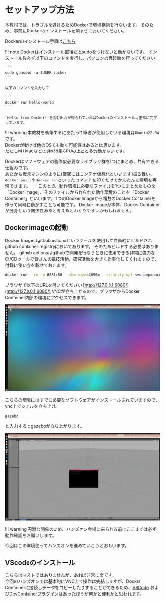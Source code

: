 # セットアップ方法

本教材では、トラブルを避けるためDockerで環境構築を行ないます。
そのため、事前にDockerのインストールを済ませておいてください。

Dockerのインストール手順は[こちら](https://docs.docker.com/engine/install/ubuntu/)

!!! note
    Dockerはインストール直後だとsudoをつけないと動かないです。
    インストール後必ず以下のコマンドを実行し、パソコンの再起動を行ってください
    
    ```
    sudo gpasswd -a $USER docker
    ```
    
    以下のコマンドを入力して
    
    ```
    docker run hello-world
    ```

    `Hello from Docker!`を含む出力が得られていればDockerのインストールは正常に完了しています。


!!! warning
    本教材を執筆するにあたって筆者が使用している環境は`Ubuntu22.04`です。  
    Dockerが動けば他のOSでも動く可能性はあるとは思います。  
    ただしM1 Macなどの非x86系CPUの上だと多分動かないです。  


Dockerはソフトウェアの動作似必要なライブラリ群を1つにまとめ、共有できる仕組みです。  
あたかも仮想マシンのように(厳密にはコンテナ仮想化といいます)振る舞い、`docker pulll`や`docker run`といったコマンドを叩くだけでかんたんに環境を再現できます。　　
このとき、動作環境に必要なファイルを1つにまとめたものを「Docker Image」、そのファイルから作られた動作環境のことを「Docker Container」といいます。
1つのDocker Imageから複数のDocker Containerを作って同時に動かすことも可能です。
Docker Imageが本体、Docker Containerが分身という関係性あると考えるとわかりやすいかもしれません。

## Docker imageの起動

Docker Imageはgithub actionsというツールを使用して自動的にビルドされgithub container registryにおいてあります。
そのためビルドする必要はありません。
github actionsはgithubで開発を行なうときに使用できる非常に強力なCI/CDツールで皆さんの競技活動、研究活動を大きく効率化してくれますので、付録に使い方を載せておきます。

```bash
docker run --rm -p 6080:80 --shm-size=4096m --security-opt seccomp=unconfined ghcr.io/ouxt-polaris/ros_handson/ros_handson:latest
```

ブラウザで以下のURLを開いてください [http://127.0.0.1:6080/](http://127.0.0.1:6080/)
VNCが立ち上がるので、ブラウザからDocker Conteiner内部の環境にアクセスできます。

![Not Found](images/desktop.png)

こちらの環境にはすでに必要なソフトウェアがインストールされていますので、vnc上でシェルを立ち上げ、

```bash
gazebo
```

と入力するとgazeboが立ち上がります。

![Not Found](images/launch_gazebo.png)

!!! warning
    円滑な開催のため、ハンズオン会場に来られる前にここまでは必ず動作確認をお願いします。  

今回はこの環境使ってハンズオンを進めていこうとおもいます。

## VScodeのインストール

こちらはマストではありませんが、あれば非常に楽です。  
今回のハンズオンでは基本的にVNC上で操作は完結しますが、Docker Containerに接続しデータをコピーしたりすることができるため、[VSCode](https://azure.microsoft.com/ja-jp/products/visual-studio-code)
および[DevContainerプラグイン](https://marketplace.visualstudio.com/items?itemName=ms-vscode-remote.remote-containers)はあったほうが何かと便利かと思われます。
